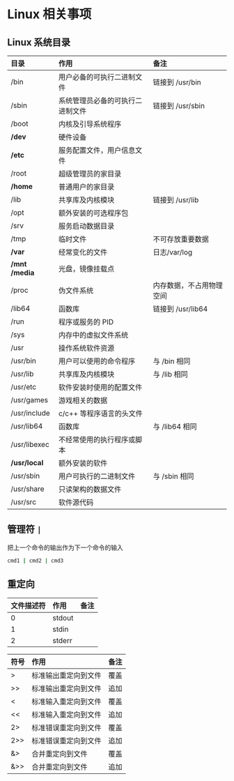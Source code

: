 # Linux 相关事项

## Linux 系统目录
|目录|作用|备注|
|:--|:--|:--|
|/bin|用户必备的可执行二进制文件|链接到 /usr/bin|
|/sbin|系统管理员必备的可执行二进制文件|链接到 /usr/sbin|
|/boot|内核及引导系统程序||
|**/dev**|硬件设备||
|**/etc**|服务配置文件，用户信息文件||
|/root|超级管理员的家目录||
|**/home**|普通用户的家目录||
|/lib|共享库及内核模块|链接到 /usr/lib|
|/opt|额外安装的可选程序包||
|/srv|服务启动数据目录||
|/tmp|临时文件|不可存放重要数据|
|**/var**|经常变化的文件|日志/var/log|
|**/mnt /media**|光盘，镜像挂载点||
|/proc|伪文件系统|内存数据，不占用物理空间|
|/lib64|函数库|链接到 /usr/lib64|
|/run|程序或服务的 PID||
|/sys|内存中的虚拟文件系统||
|/usr|操作系统软件资源||
|/usr/bin|用户可以使用的命令程序|与 /bin 相同|
|/usr/lib|共享库及内核模块|与 /lib 相同|
|/usr/etc|软件安装时使用的配置文件||
|/usr/games|游戏相关的数据||
|/usr/include|c/c++ 等程序语言的头文件||
|/usr/lib64|函数库|与 /lib64 相同|
|/usr/libexec|不经常使用的执行程序或脚本||
|**/usr/local**|额外安装的软件||
|/usr/sbin|用户可执行的二进制文件|与 /sbin 相同|
|/usr/share|只读架构的数据文件||
|/usr/src|软件源代码||


## 管理符 `|`
把上一个命令的输出作为下一个命令的输入
```bash
cmd1 | cmd2 | cmd3
```

## 重定向
|文件描述符|作用|备注|
|:-|:-|:-|
|0|stdout||
|1|stdin||
|2|stderr||

|符号|作用|备注|
|:-|:-|:-|
|>|标准输出重定向到文件|覆盖|
|>>|标准输出重定向到文件|追加|
|<|标准输入重定向到文件|覆盖|
|<<|标准输入重定向到文件|追加|
|2>|标准错误重定向到文件|覆盖|
|2>>|标准错误重定向到文件|追加|
|&>|合并重定向到文件|覆盖|
|&>>|合并重定向到文件|追加|
